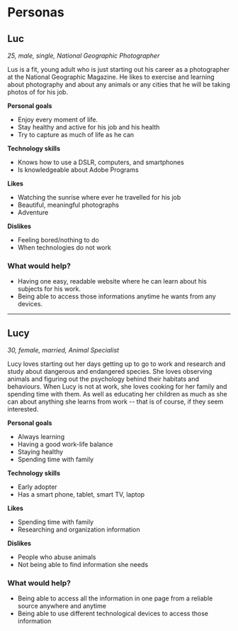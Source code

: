 # Personas

## Luc

*25, male, single, National Geographic Photographer*

Lus is a fit, young adult who is just starting out his career as a photographer at the National Geographic Magazine. He likes to exercise and learning about photography and about any animals or any cities that he will be taking photos of for his job.

**Personal goals**

- Enjoy every moment of life.
- Stay healthy and active for his job and his health
- Try to capture as much of life as he can

**Technology skills**

- Knows how to use a DSLR, computers, and smartphones
- Is knowledgeable about Adobe Programs

**Likes**

- Watching the sunrise where ever he travelled for his job
- Beautiful, meaningful photographs
- Adventure

**Dislikes**

- Feeling bored/nothing to do
- When technologies do not work

### What would help?

- Having one easy, readable website where he can learn about his subjects for his work.
- Being able to access those informations anytime he wants from any devices.

---

## Lucy

*30, female, married, Animal Specialist*

Lucy loves starting out her days getting up to go to work and research and study about dangerous and endangered species. She loves observing animals and figuring out the psychology behind their habitats and behaviours. When Lucy is not at work, she loves cooking for her family and spending time with them. As well as educating her children as much as she can about anything she learns from work -- that is of course, if they seem interested.

**Personal goals**

- Always learning
- Having a good work-life balance
- Staying healthy
- Spending time with family

**Technology skills**

- Early adopter
- Has a smart phone, tablet, smart TV, laptop

**Likes**

- Spending time with family
- Researching and organization information

**Dislikes**

- People who abuse animals
- Not being able to find information she needs

### What would help?

- Being able to access all the information in one page from a reliable source anywhere and anytime
- Being able to use different technological devices to access those information